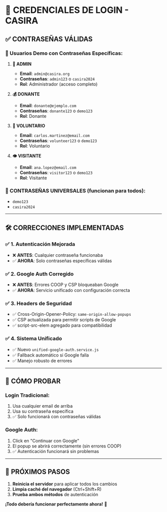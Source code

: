 # 🔐 CREDENCIALES DE LOGIN - CASIRA

## ✅ **CONTRASEÑAS VÁLIDAS**

### **👤 Usuarios Demo con Contraseñas Específicas:**

1. **👑 ADMIN**
   - **Email**: `admin@casira.org`
   - **Contraseñas**: `admin123` o `casira2024`
   - **Rol**: Administrador (acceso completo)

2. **💰 DONANTE**
   - **Email**: `donante@ejemplo.com`
   - **Contraseñas**: `donante123` o `demo123`
   - **Rol**: Donante

3. **🤝 VOLUNTARIO**
   - **Email**: `carlos.martinez@email.com`
   - **Contraseñas**: `volunteer123` o `demo123`
   - **Rol**: Voluntario

4. **👁️ VISITANTE**
   - **Email**: `ana.lopez@email.com`
   - **Contraseñas**: `visitor123` o `demo123`
   - **Rol**: Visitante

### **🚨 CONTRASEÑAS UNIVERSALES (funcionan para todos):**
- `demo123`
- `casira2024`

---

## 🛠️ **CORRECCIONES IMPLEMENTADAS**

### ✅ **1. Autenticación Mejorada**
- ❌ **ANTES**: Cualquier contraseña funcionaba
- ✅ **AHORA**: Solo contraseñas específicas válidas

### ✅ **2. Google Auth Corregido**
- ❌ **ANTES**: Errores COOP y CSP bloqueaban Google
- ✅ **AHORA**: Servicio unificado con configuración correcta

### ✅ **3. Headers de Seguridad**
- ✅ Cross-Origin-Opener-Policy: `same-origin-allow-popups`
- ✅ CSP actualizada para permitir scripts de Google
- ✅ script-src-elem agregado para compatibilidad

### ✅ **4. Sistema Unificado**
- ✅ Nuevo `unified-google-auth.service.js`
- ✅ Fallback automático si Google falla
- ✅ Manejo robusto de errores

---

## 🧪 **CÓMO PROBAR**

### **Login Tradicional:**
1. Usa cualquier email de arriba
2. Usa su contraseña específica
3. ✅ Solo funcionará con contraseñas válidas

### **Google Auth:**
1. Click en "Continuar con Google"
2. El popup se abrirá correctamente (sin errores COOP)
3. ✅ Autenticación funcionará sin problemas

---

## 🚀 **PRÓXIMOS PASOS**
1. **Reinicia el servidor** para aplicar todos los cambios
2. **Limpia caché del navegador** (Ctrl+Shift+R)
3. **Prueba ambos métodos** de autenticación

**¡Todo debería funcionar perfectamente ahora!** 🎉
